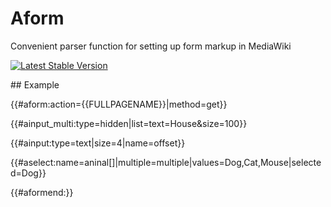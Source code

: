 Aform
===============

Convenient parser function for setting up form markup in MediaWiki

[![Latest Stable Version](https://poser.pugx.org/mediawiki/aform/d/total.png)](https://packagist.org/packages/mediawiki/aform)

## Example

{{#aform:action={{FULLPAGENAME}}|method=get}}

{{#ainput_multi:type=hidden|list=text=House&size=100}}

{{#ainput:type=text|size=4|name=offset}}

{{#aselect:name=aninal[]|multiple=multiple|values=Dog,Cat,Mouse|selected=Dog}}

{{#aformend:}}

